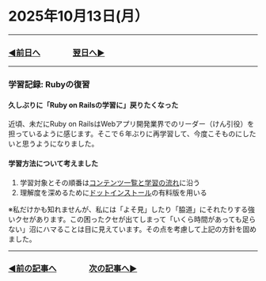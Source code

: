 # 2025年10月13日(月）

---

### [◀️前日へ](https://github.com/yuasys/chatty-journal/blob/main/2025/10/2025-10-12.md)&emsp;&emsp;&emsp;&emsp;[翌日へ▶️](https://github.com/yuasys/chatty-journal/blob/main/2025/10/2025-10-14.md)

---

### 学習記録: Rubyの復習

#### 久しぶりに「Ruby on Railsの学習に」戻りたくなった

近頃、未だにRuby on RailsはWebアプリ開発業界でのリーダー（けん引役）を担っているように感じます。そこで６年ぶりに再学習して、今度こそものにしたいと思うようになりました。

#### 学習方法について考えました

1. 学習対象とその順番は[コンテンツ一覧と学習の流れ](https://railstutorial.jp/path)に沿う
2. 理解度を深めるために[ドットインストール](https://dotinstall.com/home)の有料版を用いる

※私だけかも知れませんが、私には「よそ見」したり「脇道」にそれたりする強いクセがあります。この困ったクセが出てしまって「いくら時間があっても足らない」沼にハマることは目に見えています。その点を考慮して上記の方針を固めました。

---

### [◀️前の記事へ](https://github.com/yuasys/chatty-journal/blob/main/2025/10/2025-10-07.md)&emsp;&emsp;&emsp;&emsp;[次の記事へ▶️](https://github.com/yuasys/chatty-journal/blob/main/2025/10/2025-10-13.md)

